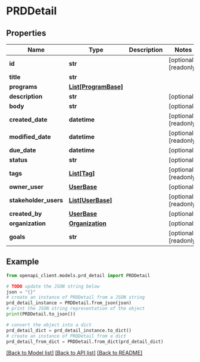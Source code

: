 # PRDDetail


## Properties

Name | Type | Description | Notes
------------ | ------------- | ------------- | -------------
**id** | **str** |  | [optional] [readonly] 
**title** | **str** |  | 
**programs** | [**List[ProgramBase]**](ProgramBase.md) |  | 
**description** | **str** |  | [optional] 
**body** | **str** |  | [optional] 
**created_date** | **datetime** |  | [optional] [readonly] 
**modified_date** | **datetime** |  | [optional] [readonly] 
**due_date** | **datetime** |  | [optional] 
**status** | **str** |  | [optional] 
**tags** | [**List[Tag]**](Tag.md) |  | [optional] [readonly] 
**owner_user** | [**UserBase**](UserBase.md) |  | [optional] 
**stakeholder_users** | [**List[UserBase]**](UserBase.md) |  | [optional] [readonly] 
**created_by** | [**UserBase**](UserBase.md) |  | [optional] 
**organization** | [**Organization**](Organization.md) |  | [optional] 
**goals** | **str** |  | [optional] [readonly] 

## Example

```python
from openapi_client.models.prd_detail import PRDDetail

# TODO update the JSON string below
json = "{}"
# create an instance of PRDDetail from a JSON string
prd_detail_instance = PRDDetail.from_json(json)
# print the JSON string representation of the object
print(PRDDetail.to_json())

# convert the object into a dict
prd_detail_dict = prd_detail_instance.to_dict()
# create an instance of PRDDetail from a dict
prd_detail_from_dict = PRDDetail.from_dict(prd_detail_dict)
```
[[Back to Model list]](../README.md#documentation-for-models) [[Back to API list]](../README.md#documentation-for-api-endpoints) [[Back to README]](../README.md)


